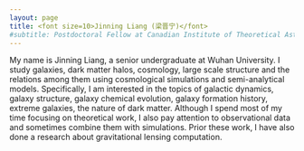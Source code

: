 ```yaml
---
layout: page
title: <font size=10>Jinning Liang (梁晋宁)</font>
#subtitle: Postdoctoral Fellow at Canadian Institute of Theoretical Astrophysics
---
```


My name is Jinning Liang, a senior undergraduate at Wuhan University. I study galaxies, dark matter halos, cosmology, large scale structure and the relations among them using cosmological simulations and semi-analytical models. Specifically, I am interested in the topics of galactic dynamics, galaxy structure, galaxy chemical evolution, galaxy formation history, extreme galaxies, the nature of dark matter. Although I spend most of my time focusing on theoretical work, I also pay attention to observational data and sometimes combine them with simulations. Prior these work, I have also done a research about gravitational lensing computation.

